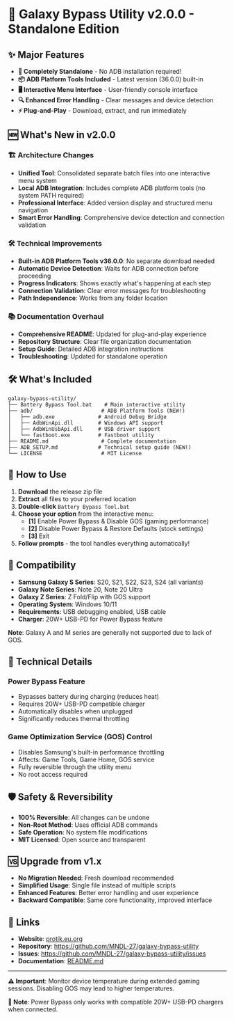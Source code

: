 # 🚀 Galaxy Bypass Utility v2.0.0 - Standalone Edition

## ✨ Major Features
- **🎯 Completely Standalone** - No ADB installation required!
- **📦 ADB Platform Tools Included** - Latest version (36.0.0) built-in
- **🖥️ Interactive Menu Interface** - User-friendly console interface
- **🔍 Enhanced Error Handling** - Clear messages and device detection
- **⚡ Plug-and-Play** - Download, extract, and run immediately

## 🆕 What's New in v2.0.0

### 🏗️ Architecture Changes
- **Unified Tool**: Consolidated separate batch files into one interactive menu system
- **Local ADB Integration**: Includes complete ADB platform tools (no system PATH required)
- **Professional Interface**: Added version display and structured menu navigation
- **Smart Error Handling**: Comprehensive device detection and connection validation

### 🛠️ Technical Improvements
- **Built-in ADB Platform Tools v36.0.0**: No separate download needed
- **Automatic Device Detection**: Waits for ADB connection before proceeding
- **Progress Indicators**: Shows exactly what's happening at each step
- **Connection Validation**: Clear error messages for troubleshooting
- **Path Independence**: Works from any folder location

### 📚 Documentation Overhaul
- **Comprehensive README**: Updated for plug-and-play experience
- **Repository Structure**: Clear file organization documentation
- **Setup Guide**: Detailed ADB integration instructions
- **Troubleshooting**: Updated for standalone operation

## 🛠️ What's Included

```
galaxy-bypass-utility/
├── Battery Bypass Tool.bat    # Main interactive utility
├── adb/                      # ADB Platform Tools (NEW!)
│   ├── adb.exe              # Android Debug Bridge
│   ├── AdbWinApi.dll        # Windows API support
│   ├── AdbWinUsbApi.dll     # USB driver support
│   └── fastboot.exe         # Fastboot utility
├── README.md                 # Complete documentation
├── ADB_SETUP.md             # Technical setup guide (NEW!)
└── LICENSE                   # MIT License
```

## 🚀 How to Use

1. **Download** the release zip file
2. **Extract** all files to your preferred location
3. **Double-click** `Battery Bypass Tool.bat`
4. **Choose your option** from the interactive menu:
   - **[1]** Enable Power Bypass & Disable GOS (gaming performance)
   - **[2]** Disable Power Bypass & Restore Defaults (stock settings)
   - **[3]** Exit
5. **Follow prompts** - the tool handles everything automatically!

## 📱 Compatibility

- **Samsung Galaxy S Series**: S20, S21, S22, S23, S24 (all variants)
- **Galaxy Note Series**: Note 20, Note 20 Ultra  
- **Galaxy Z Series**: Z Fold/Flip with GOS support
- **Operating System**: Windows 10/11
- **Requirements**: USB debugging enabled, USB cable
- **Charger**: 20W+ USB-PD for Power Bypass feature

**Note**: Galaxy A and M series are generally not supported due to lack of GOS.

## 🔧 Technical Details

### Power Bypass Feature
- Bypasses battery during charging (reduces heat)
- Requires 20W+ USB-PD compatible charger
- Automatically disables when unplugged
- Significantly reduces thermal throttling

### Game Optimization Service (GOS) Control
- Disables Samsung's built-in performance throttling
- Affects: Game Tools, Game Home, GOS service
- Fully reversible through the utility menu
- No root access required

## 🛡️ Safety & Reversibility

- **100% Reversible**: All changes can be undone
- **Non-Root Method**: Uses official ADB commands
- **Safe Operation**: No system file modifications
- **MIT Licensed**: Open source and transparent

## 🆚 Upgrade from v1.x

- **No Migration Needed**: Fresh download recommended
- **Simplified Usage**: Single file instead of multiple scripts
- **Enhanced Features**: Better error handling and user experience
- **Backward Compatible**: Same core functionality, improved interface

## 🔗 Links

- **Website**: [protik.eu.org](https://protik.eu.org)
- **Repository**: https://github.com/MNDL-27/galaxy-bypass-utility
- **Issues**: https://github.com/MNDL-27/galaxy-bypass-utility/issues
- **Documentation**: [README.md](https://github.com/MNDL-27/galaxy-bypass-utility/blob/main/README.md)

---

**⚠️ Important**: Monitor device temperature during extended gaming sessions. Disabling GOS may lead to higher temperatures.

**🔋 Note**: Power Bypass only works with compatible 20W+ USB-PD chargers when connected.